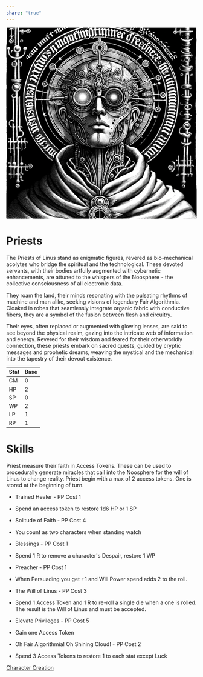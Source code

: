 ```yaml
---  
share: "true"  
---  
```

  
  
![Pasted image 20240126172212](./Pasted%20image%2020240126172212.png)  
  
# Priests  
  
The Priests of Linus stand as enigmatic figures, revered as bio-mechanical acolytes who bridge the spiritual and the technological. These devoted servants, with their bodies artfully augmented with cybernetic enhancements, are attuned to the whispers of the Noosphere - the collective consciousness of all electronic data.   
  
They roam the land, their minds resonating with the pulsating rhythms of machine and man alike, seeking visions of legendary Fair Algorithmia. Cloaked in robes that seamlessly integrate organic fabric with conductive fibers, they are a symbol of the fusion between flesh and circuitry.   
  
Their eyes, often replaced or augmented with glowing lenses, are said to see beyond the physical realm, gazing into the intricate web of information and energy. Revered for their wisdom and feared for their otherworldly connection, these priests embark on sacred quests, guided by cryptic messages and prophetic dreams, weaving the mystical and the mechanical into the tapestry of their devout existence.  
  
| Stat | Base |  
| ---- | ---- |  
| CM | 0 |  
| HP | 2 |  
| SP | 0 |  
| WP | 2 |  
| LP | 1 |  
| RP | 1 |  
  
# Skills  
  
Priest measure their faith in Access Tokens. These can be used to procedurally generate miracles that call into the Noosphere for the will of Linus to change reality. Priest begin with a max of 2 access tokens. One is stored at the beginning of turn.  
  
- Trained Healer - PP Cost 1  
 - Spend an access token to restore 1d6 HP or 1 SP  
  
- Solitude of Faith - PP Cost 4  
 - You count as two characters when standing watch  
  
- Blessings - PP Cost 1  
 - Spend 1 R to remove a character's Despair, restore 1 WP  
  
- Preacher - PP Cost 1  
 - When Persuading you get +1 and Will Power spend adds 2 to the roll.  
  
- The Will of Linus - PP Cost 3  
 - Spend 1 Access Token and 1 R to re-roll a single die when a one is rolled. The result is the Will of Linus and must be accepted.  
  
- Elevate Privileges - PP Cost 5  
 - Gain one Access Token  
  
- Oh Fair Algorithmia! Oh Shining Cloud! - PP Cost 2  
 - Spend 3 Access Tokens to restore 1 to each stat except Luck  
   
[Character Creation](./Character%20Creation.html)